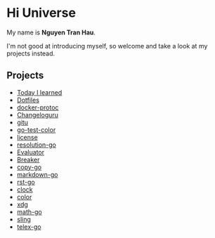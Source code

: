 # Hi Universe

My name is **Nguyen Tran Hau**.

I'm not good at introducing myself, so welcome and take a look at my projects instead.

## Projects

- [Today I learned](https://github.com/haunt98/til)
- [Dotfiles](https://github.com/haunt98/dotfiles)
- [docker-protoc](https://github.com/haunt98/docker-protoc)
- [Changeloguru](https://github.com/haunt98/changeloguru)
- [gitu](https://github.com/haunt98/gitu)
- [go-test-color](https://github.com/haunt98/go-test-color)
- [license](https://github.com/haunt98/license)
- [resolution-go](https://github.com/haunt98/resolution-go)
- [Evaluator](https://github.com/haunt98/evaluator)
- [Breaker](https://github.com/haunt98/breaker)
- [copy-go](https://github.com/haunt98/copy-go)
- [markdown-go](https://github.com/haunt98/markdown-go)
- [rst-go](https://github.com/haunt98/rst-go)
- [clock](https://github.com/haunt98/clock)
- [color](https://github.com/haunt98/color)
- [xdg](https://github.com/haunt98/xdg)
- [math-go](https://github.com/haunt98/math-go)
- [sling](https://github.com/haunt98/sling)
- [telex-go](https://github.com/haunt98/telex-go)
